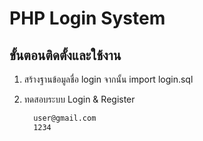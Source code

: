 # PHP Login System

## ขั้นตอนติดตั้งและใช้งาน

1. สร้างฐานข้อมูลชื่อ login จากนั้น import login.sql

2. ทดสอบระบบ Login & Register

   ```bash
     user@gmail.com
     1234
